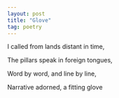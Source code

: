 ```yaml
---
layout: post
title: "Glove"
tag: poetry
---
```


I called from lands distant in time, 

The pillars speak in foreign tongues, 

Word by word, and line by line,

Narrative adorned, a fitting glove

